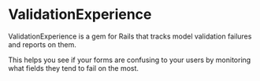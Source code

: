 # ValidationExperience

ValidationExperience is a gem for Rails that tracks model validation failures and
reports on them.

This helps you see if your forms are confusing to your users by monitoring what
fields they tend to fail on the most.
